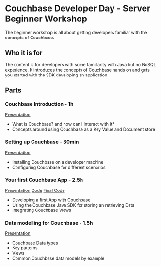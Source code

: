 Couchbase Developer Day - Server Beginner Workshop
==================================================

The beginner workshop is all about getting developers familiar with the concepts
of Couchbase.

Who it is for
-------------

The content is for developers with some familiarity with Java but no NoSQL
experience. It introduces the concepts of Couchbase hands on and gets you
started with the SDK developing an application.

Parts
-----

### Couchbase Introduction - 1h
[Presentation][1]
- What is Couchbase? and how can I interact with it?
- Concepts around using Couchbase as a Key Value and Document store

### Setting up Couchbase - 30min
[Presentation][2]
- Installing Couchbase on a developer machine
- Configuring Couchbase for different scenarios

### Your first Couchbase App - 2.5h
[Presentation][3] [Code][4] [Final Code][5]
- Developing a first App with Couchbase
- Using the Couchbase Java SDK for storing an retrieving Data
- Integrating Couchbase Views

### Data modelling for Couchbase - 1.5h
[Presentation][6]
- Couchbase Data types
- Key patterns
- Views
- Common Couchbase data models by example


[1]: https://github.com/sideshowcoder/Dev-Day-3.0/blob/master/server/beginner/presentations/0_couchbase_quick_intro.pptx
[2]: https://github.com/sideshowcoder/Dev-Day-3.0/blob/master/server/beginner/presentations/1_setting_up_couchbase_and_the_webinterface.pptx
[3]: https://github.com/sideshowcoder/Dev-Day-3.0/blob/master/server/beginner/presentations/2_your_first_application_with_couchbase.pptx
[4]: https://github.com/sideshowcoder/Dev-Day-UpDownApp
[5]: https://github.com/sideshowcoder/Dev-Day-3.0/blob/master/server/beginner/code/up_down_app/
[6]: https://github.com/sideshowcoder/Dev-Day-3.0/blob/master/server/beginner/presentations/3_data_modeling_with_couchbase.pptx

